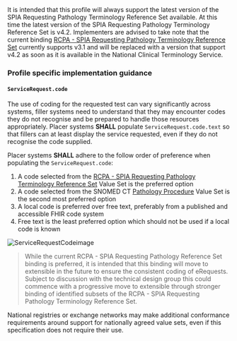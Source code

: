 <div class="stu-note">It is intended that this profile will always support the latest version of the SPIA Requesting Pathology Terminology Reference Set available. At this time the latest version of the SPIA Requesting Pathology Terminology Reference Set is v4.2. Implementers are advised to take note that the current binding <a href="https://www.healthterminologies.gov.au/integration/R4/fhir/ValueSet/spia-requesting-refset-3">RCPA - SPIA Requesting Pathology Terminology Reference Set</a> currently supports v3.1 and will be replaced with a version that support v4.2 as soon as it is available in the National Clinical Terminology Service.</div>

### Profile specific implementation guidance

#### `ServiceRequest.code`
The use of coding for the requested test can vary significantly across systems, filler systems need to understand that they may encounter codes they do not recognise and be prepared to handle those resources appropriately. Placer systems **SHALL** populate `ServiceRequest.code.text` so that fillers can at least display the service requested, even if they do not recognise the code supplied.

Placer systems **SHALL** adhere to the follow order of preference when populating the `ServiceRequest.code`:

1. A code selected from the [RCPA - SPIA Requesting Pathology Terminology Reference Set](https://www.healthterminologies.gov.au/integration/R4/fhir/ValueSet/spia-requesting-refset-3) Value Set is the preferred option
2. A code selected from the SNOMED CT [Pathology Procedure](https://www.healthterminologies.gov.au/integration/R4/fhir/ValueSet/pathology-procedure-1) Value Set is the second most preferred option
3. A local code is preferred over free text, preferably from a published and accessible FHIR code system​
4. Free text is the least preferred option which should not be used if a local code is known


![ServiceRequestCodeimage](eReqServiceRequestCodePathology.png "ServiceRequest Code Diagram 1")

>While the current RCPA - SPIA Requesting Pathology Reference Set binding is preferred, it is intended that this binding will move to extensible in the future to ensure the consistent coding of eRequests. Subject to discussion with the technical design group this could commence with a progressive move to extensible through stronger binding of identified subsets of the RCPA - SPIA Requesting Pathology Terminology Reference Set.

National registries or exchange networks may make additional conformance requirements around support for nationally agreed value sets, even if this specification does not require their use.

